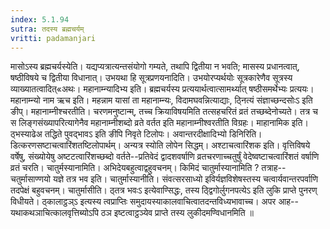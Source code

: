 ```yaml
---
index: 5.1.94
sutra: तदस्य ब्रह्मचर्यम्
vritti: padamanjari
---
```


 मासोऽस्य ब्रह्मचर्यस्येति। यद्यप्यत्रात्यन्तसंयोगो गम्यते, तथापि द्वितीया न भवति; मासस्य प्रधानत्वात्, षष्ठीविषये च द्वितीया विधानात्। उभयथा हि सूत्रप्रणयनादिति। उभयोरप्यर्थयोः सूत्रकारेणैव सूत्रस्य व्याख्यातत्वादित्«अथः। महानाम्न्यादिभ्य इति। ब्रह्मचर्यस्य प्रत्ययार्थत्वात्सामर्थ्यात् षष्ठीसमर्थेभ्यः प्रत्ययः। महानाम्न्यो नाम ऋच इति। महन्नाम यासां ता महानाम्न्यः, विदामघवन्नित्याद्याः, ठ्नित्यं संज्ञाच्छन्दसोःऽ इति ङीप्। महानाम्नीश्चरतीति। चरणमनुष्टान्म्, तच्च क्रियाविषयमिति तत्सहचरितं व्रतं तच्छब्देनोच्यते। तत्र च स लिङ्गसंख्यापरित्यागेनैव महानाम्नीशब्दो व्रते वर्तत इति महानाम्नीश्वरतीति विग्रहः। माहानामिक इति। ठ्भस्याढेअ तद्धिते पुवद्भावऽ इति ङीपि निवृते टिलोपः। अवान्तरदीक्षादिभ्यो डिनिरिति। डित्करणसष्टाचत्वारिंशतष्टिलोपार्थम्। अन्यत्र स्योति लोपेन सिद्धम्। अश्टाचत्वारिंशक इति। वृत्तिविषये वर्षेषु, संख्योयेषु अष्टटत्वारिंशच्छब्दो वर्तते--प्रतिवेदं द्वादशवर्षाणि व्रतचरणाच्चतुर्षुं वेदेष्वष्टाचत्वारिंशतं वर्षाणि व्रतं चरति। चातुर्मस्यानामिति। अभिदेयबहुत्वाद्वहुवचनम्। किमिदं चातुर्मास्यानामिति ? तत्राह--चतुर्मासाण्णयो यज्ञे तत्र भव इति। चातुर्मास्यानीति। संवत्सरसाध्यो इविर्यज्ञविशेषस्तस्य चत्वार्यवान्तरपर्वाणि तदपेक्षं बहुवचनम्। चातुर्मासीति। ठ्तत्र भवःऽ इत्येवाण्सिद्धः, तस्य ठ्द्विगोर्लुगनपत्येऽ इति लुकि प्राप्ते पुनरण् विधीयते। ठ्कालाट्ठञ्ऽ इत्यस्य त्वप्राप्तिः समुदायस्याकालवाचित्वातदन्तविध्यभावाच्च। अपर आह--यथाकथञाचित्कालवृत्तिब्योऽपि ठञ इष्टत्वाट्ठञ्येव प्राप्ते तस्य लुकीदमण्विधानमिति ॥